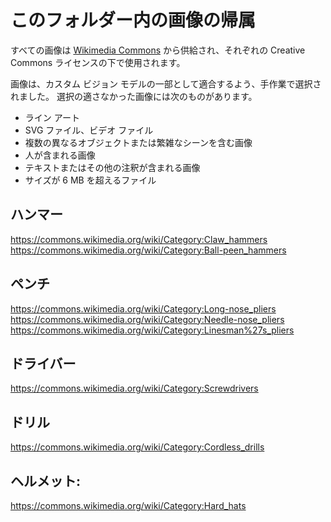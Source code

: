 # <a name="attributions-for-images-in-this-folder"></a>このフォルダー内の画像の帰属

すべての画像は [Wikimedia Commons](https://commons.wikimedia.org/) から供給され、それぞれの Creative Commons ライセンスの下で使用されます。

画像は、カスタム ビジョン モデルの一部として適合するよう、手作業で選択されました。 選択の適さなかった画像には次のものがあります。 
- ライン アート
- SVG ファイル、ビデオ ファイル
- 複数の異なるオブジェクトまたは繁雑なシーンを含む画像
- 人が含まれる画像
- テキストまたはその他の注釈が含まれる画像
- サイズが 6 MB を超えるファイル

## <a name="hammers"></a>ハンマー

https://commons.wikimedia.org/wiki/Category:Claw_hammers  
https://commons.wikimedia.org/wiki/Category:Ball-peen_hammers

## <a name="pliers"></a>ペンチ
https://commons.wikimedia.org/wiki/Category:Long-nose_pliers https://commons.wikimedia.org/wiki/Category:Needle-nose_pliers  
https://commons.wikimedia.org/wiki/Category:Linesman%27s_pliers  

## <a name="screwdrivers"></a>ドライバー

https://commons.wikimedia.org/wiki/Category:Screwdrivers

## <a name="drills"></a>ドリル
https://commons.wikimedia.org/wiki/Category:Cordless_drills

## <a name="hard-hats"></a>ヘルメット:
https://commons.wikimedia.org/wiki/Category:Hard_hats

